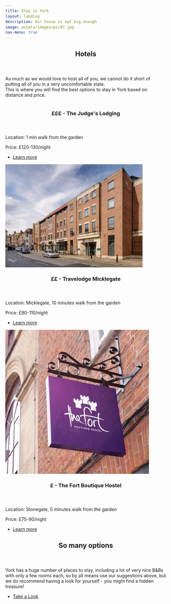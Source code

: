 ```yaml
---
title: Stay in York
layout: landing
description: Our house is not big enough
image: assets/images/pic07.jpg
nav-menu: true
---
```


<!-- Main -->
<div id="main">

<!-- One -->
<section id="one">
	<div class="inner">
		<header class="major">
			<h2>Hotels</h2>
		</header>
		As much as we would love to host all of you, we cannot do it short of putting all of you in a very uncomfortable state.   
    <br/>
    This is where you will find the best options to stay in York based on distance and price.
	</div>
</section>

<!-- Two -->
<section id="two" class="spotlights">
	<section>
		<a target='_blank' rel='noreferrer noopener' href="https://www.thwaites.co.uk/hotels-and-inns/inns/judges-lodging-at-york/#" class="image">
			<img src="{{site.url}}{{site.baseurl}}assets/images/judgeslodging.jpg" alt="" data-position="center center" />
		</a>
		<div class="content">
			<div class="inner">
				<header class="major">
					<h3>£££ - The Judge's Lodging</h3>
				</header>
				<p>Location: 1 min walk from the garden</p>
				<p>Price: £120-130/night</p>
				<ul class="actions">
					<li><a target='_blank' rel='noreferrer noopener' href="https://www.thwaites.co.uk/hotels-and-inns/inns/judges-lodging-at-york/#" class="button">Learn more</a></li>
				</ul>
			</div>
		</div>
	</section>
	<section>
		<a target='_blank' rel='noreferrer noopener' href="https://www.travelodge.co.uk/hotels/422/York-Central-Micklegate-hotel" class="image">
			<img src="assets/images/travelodgemicklegate.jpg" alt="" data-position="top center" />
		</a>
		<div class="content">
			<div class="inner">
				<header class="major">
					<h3>££ - Travelodge Micklegate</h3>
				</header>
				<p>Location: Micklegate, 10 minutes walk from the garden</p>
				<p>Price: £90-110/night</p>
				<ul class="actions">
					<li><a target='_blank' rel='noreferrer noopener' href="https://www.travelodge.co.uk/hotels/422/York-Central-Micklegate-hotel" class="button">Learn more</a></li>
				</ul>
			</div>
		</div>
	</section>
	<section>
		<a target='_blank' rel='noreferrer noopener' href="https://www.thefortyork.co.uk/" class="image">
			<img src="assets/images/fortyork.jpg" alt="" data-position="top center" />
		</a>
		<div class="content">
			<div class="inner">
				<header class="major">
					<h3>£ - The Fort Boutique Hostel</h3>
				</header>
				<p>Location: Stonegate, 5 minutes walk from the garden</p>
				<p>Price: £75-90/night</p>
				<ul class="actions">
					<li><a target='_blank' rel='noreferrer noopener' href="https://www.thefortyork.co.uk/" class="button">Learn more</a></li>
				</ul>
			</div>
		</div>
	</section>
</section>

<!-- Three -->
<section id="three">
	<div class="inner">
		<header class="major">
			<h2>So many options</h2>
		</header>
		<p>York has a huge number of places to stay, including a lot of very nice B&Bs with only a few rooms each, so by all means use our suggestions above, but we do recommend having a look for yourself - you might find a hidden treasure!</p>
		<ul class="actions">
			<li><a href="https://www.google.co.uk/search?q=rooms+in+york" class="button next">Take a Look</a></li>
		</ul>
	</div>
</section>

</div>
